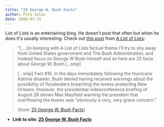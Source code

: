 ```yaml
---
title: "25 George W. Bush Facts"
author: Pito Salas
date: 2008-03-15
---
```


List of Lists is an entertaining blog. He doesn't post that often but when he
does it's usually interesting. Check out [this
post](<http://www.alistoflists.com/people/25-george-w-bush-facts>) from [A
List of Lists](<http://www.alistoflists.com>):

> "[….]in keeping with A List of Lists factual theme I’ll try to shy away from
> United States government and The Bush Administration, and instead focus on
> George W Bush himself and so here are 25 facts about George W. Bush.[…snip]
>
> […snip] Fact #16. In the days immediately following the Hurricane Katrina
> disaster, Bush denied having received warnings about the possibility of
> floodwaters breaching the levees protecting New Orleans. However, the
> presidential videoconference briefing of August 28 shows Max Mayfield
> warning the president that overflowing the levees was “obviously a very,
> very grave concern.”
>
> (from: [25 George W. Bush
> Facts](<http://www.alistoflists.com/people/25-george-w-bush-facts>))


* **Link to site:** **[25 George W. Bush Facts](None)**
